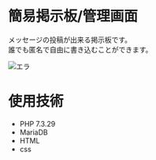 # 簡易掲示板/管理画面
<p>メッセージの投稿が出来る掲示板です。<br>誰でも匿名で自由に書き込むことができます。</p>
<img src="https://user-images.githubusercontent.com/87677449/137825072-d965a0aa-4ea6-4e7a-bdf4-f1eff66a9228.png" alt="エラ">

# 使用技術
<ul>
  <li>PHP 7.3.29</li>
  <li>MariaDB</li>
  <li>HTML</li>
  <li>css</li>
</ul>

